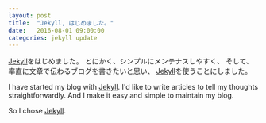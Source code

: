 ```yaml
---
layout: post
title:  "Jekyll, はじめました。"
date:   2016-08-01 09:00:00
categories: jekyll update
---
```


[Jekyll][jekyll]をはじめました。
とにかく、シンプルにメンテナスしやすく、
そして、率直に文章で伝わるブログを書きたいと思い、
[Jekyll][jekyll]を使うことにしました。


I have started my blog with [Jekyll][jekyll].
I'd like to write articles to tell my thoughts straightforwardly.
And I make it easy and simple to maintain my blog. 

So I chose [Jekyll][jekyll].

[jekyll]:      http://jekyllrb.com
